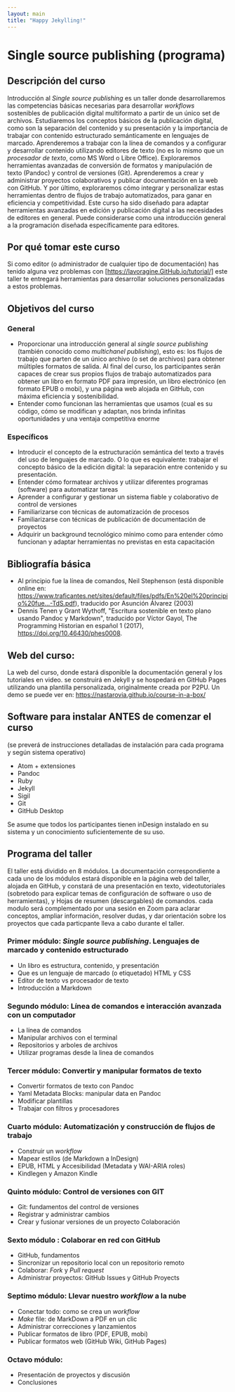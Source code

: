 ```yaml
---
layout: main
title: "Happy Jekylling!"
---
```


# Single source publishing (programa)

## Descripción del curso

Introducción al *Single source publishing* es un taller donde desarrollaremos las competencias básicas necesarias para desarrollar _workflows_ sostenibles de publicación digital multiformato a partir de un único set de archivos. Estudiaremos los conceptos básicos de la publicación digital, como son la separación del contenido y su presentación y la importancia de trabajar con contenido estructurado semánticamente en lenguajes de marcado. Aprenderemos a trabajar con la línea de comandos y a configurar y desarrollar contenido utilizando editores de texto (no es lo mismo que un _procesador de texto_, como MS Word o Libre Office). Exploraremos herramientas avanzadas de conversión de formatos y manipulación de texto (Pandoc) y control de versiones (Git). Aprenderemos a crear y administrar proyectos colaborativos y publicar documentación en la web con GitHub. Y por último, exploraremos cómo integrar y personalizar estas herramientas dentro de flujos de trabajo automatizados, para ganar en eficiencia y competitividad. Este curso ha sido diseñado para adaptar herramientas avanzadas en edición y publicación digital a las necesidades de editores en general. Puede considerarse como una introducción general a la programación diseñada específicamente para editores.

## Por qué tomar este curso

Si como editor (o administrador de cualquier tipo de documentación) has tenido alguna vez problemas con [https://lavoragine.GitHub.io/tutorial/] este taller te entregará herramientas para desarrollar soluciones personalizadas a estos problemas.

## Objetivos del curso

### General
- Proporcionar una introducción general al _single source publishing_ (también conocido como *multichanel publishing*), esto es: los flujos de trabajo que parten de un único archivo (o set de archivos) para obtener múltiples formatos de salida. Al final del curso, los participantes serán capaces de crear sus propios flujos de trabajo automatizados para obtener un libro en formato PDF para impresión, un libro electrónico (en formato EPUB o mobi), y una página web alojada en GitHub, con máxima eficiencia y sostenibilidad.
- Entender como funcionan las herramientas que usamos (cual es su código, cómo se modifican y adaptan, nos brinda infinitas oportunidades y una ventaja competitiva enorme

### Específicos
- Introducir el concepto de la estructuración semántica del texto a través del uso de lenguajes de marcado. O lo que es equivalente: trabajar el concepto básico de la edición digital: la separación entre contenido y su presentación.
- Entender cómo formatear archivos y utilizar diferentes programas (software) para automatizar tareas
- Aprender a configurar y gestionar un sistema fiable y colaborativo de control de versiones
- Familiarizarse con técnicas de automatización de procesos
- Familiarizarse con técnicas de publicación de documentación de proyectos
- Adquirir un background tecnológico mínimo como para entender cómo funcionan y adaptar herramientas no previstas en esta capacitación

## Bibliografía básica

- Al principio fue la línea de comandos, Neil Stephenson (está disponible online en: <https://www.traficantes.net/sites/default/files/pdfs/En%20el%20principio%20fue...-TdS.pdf>), traducido por Asunción Álvarez (2003)
- Dennis Tenen y Grant Wythoff, "Escritura sostenible en texto plano usando Pandoc y Markdown", traducido por Víctor Gayol, The Programming Historian en español 1 (2017), https://doi.org/10.46430/phes0008.

## Web del curso:

La web del curso, donde estará disponible la documentación general y los tutoriales en video. se construirá en Jekyll y se hospedará en GitHub Pages utilizando una plantilla personalizada, originalmente creada por P2PU. Un demo se puede ver en:
<https://nastarovia.github.io/course-in-a-box/>

## Software para instalar ANTES de comenzar el curso

(se preverá de instrucciones detalladas de instalación para cada programa y según sistema operativo)

- Atom + extensiones
- Pandoc
- Ruby
- Jekyll
- Sigil
- Git
- GitHub Desktop

Se asume que todos los participantes tienen inDesign instalado en su sistema y un conocimiento suficientemente de su uso.


## Programa del taller

El taller está dividido en 8 módulos. La documentación correspondiente a cada uno de los módulos estará disponible en la página web del taller, alojada en GitHub, y constará de una presentación en texto, videotutoriales (sobretodo para explicar temas de configuración de software o uso de herramientas), y Hojas de resumen (descargables) de comandos. cada modulo será complementado por una sesión en Zoom para aclarar conceptos, ampliar información, resolver dudas, y dar orientación sobre los proyectos que cada particpante lleva a cabo durante el taller.

### Primer módulo:   _Single source publishing_. Lenguajes de marcado y contenido estructurado

- Un libro es estructura, contenido, y presentación
- Que es un lenguaje de marcado (o etiquetado)
HTML y CSS
- Editor de texto vs procesador de texto
- Introducción a Markdown

### Segundo módulo: Línea de comandos e interacción avanzada con un computador

- La línea de comandos
- Manipular archivos con el terminal
- Repositorios y arboles de archivos
- Utilizar programas desde la linea de comandos

### Tercer módulo: Convertir y manipular formatos de texto

- Convertir formatos de texto con Pandoc
- Yaml  Metadata Blocks: manipular data en Pandoc
- Modificar plantillas
- Trabajar con filtros y procesadores

### Cuarto módulo: Automatización y construcción de flujos de trabajo


- Construir un _workflow_
- Mapear estilos (de Markdown a InDesign)
- EPUB, HTML y Accesibilidad (Metadata y WAI-ARIA roles)
- Kindlegen y Amazon Kindle

### Quinto módulo: Control de versiones con GIT

- Git: fundamentos del control de versiones
- Registrar y administrar cambios
- Crear y fusionar versiones de un proyecto
Colaboración

### Sexto módulo : Colaborar en red con GitHub
- GitHub, fundamentos
- Sincronizar un repositorio local con un repositorio remoto
- Colaborar: *Fork* y *Pull request*
- Administrar proyectos: GitHub Issues y GitHub Proyects

### Septimo módulo: Llevar nuestro *workflow* a la nube
- Conectar todo: como se crea un _workflow_
- *Make* file: de MarkDown a PDF en un clic
- Administrar correcciones y lanzamientos
- Publicar formatos de libro (PDF, EPUB, mobi)
- Publicar formatos web (GitHub Wiki, GitHub Pages)

### Octavo módulo:
- Presentación de proyectos y discusión
- Conclusiones
